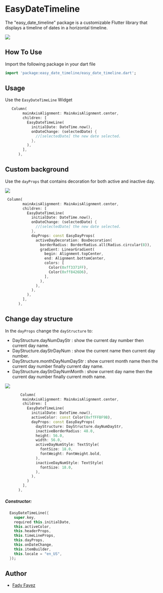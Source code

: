 # EasyDateTimeline

<!-- [![Pub](https://img.shields.io/pub/v/date_picker_timeline?color=%232bb6f6)](https://pub.dev/packages/date_picker_timeline) -->

The "easy_date_timeline" package is a customizable Flutter library that displays a timeline of dates in a horizontal timeline.

<p>
 <img src="https://github.com/FadyFayezYounan/easy_date_timeline/blob/master/screenshots/example_1.jpg"/>
</p>

## How To Use

Import the following package in your dart file

```dart
import 'package:easy_date_timeline/easy_date_timeline.dart';
```

## Usage

Use the `EasyDateTimeLine` Widget

```dart
   Column(
        mainAxisAlignment: MainAxisAlignment.center,
        children: [
          EasyDateTimeLine(
            initialDate: DateTime.now(),
            onDateChange: (selectedDate) {
              //[selectedDate] the new date selected.
            },
          ),
        ],
      ),
```
## Custom background

Use the `dayProps` that contains decoration
for both active and inactive day.

<p>
 <img src="https://github.com/FadyFayezYounan/easy_date_timeline/blob/master/screenshots/example_2.jpg"/>
</p>

```dart
 Column(
        mainAxisAlignment: MainAxisAlignment.center,
        children: [
          EasyDateTimeLine(
            initialDate: DateTime.now(),
            onDateChange: (selectedDate) {
              //[selectedDate] the new date selected.
            },
            dayProps: const EasyDayProps(
              activeDayDecoration: BoxDecoration(
                borderRadius: BorderRadius.all(Radius.circular(8)),
                gradient: LinearGradient(
                  begin: Alignment.topCenter,
                  end: Alignment.bottomCenter,
                  colors: [
                    Color(0xff3371FF),
                    Color(0xff8426D6),
                  ],
                ),
              ),
            ),
          ),
        ],
      ),
```
## Change day structure

In the `dayProps` change the `dayStructure` to:
* DayStructure.dayNumDayStr : show the current day number then current day name.
* DayStructure.dayStrDayNum : show the current name then current day number.
* DayStructure.monthDayNumDayStr : show current month name then the current day number finally current day name.
* DayStructure.dayStrDayNumMonth : show current day name then the current day number finally current moth name.

<p>
 <img src="https://github.com/FadyFayezYounan/easy_date_timeline/blob/master/screenshots/example_3.jpg"/>
</p>

```dart
       Column(
        mainAxisAlignment: MainAxisAlignment.center,
        children: [
          EasyDateTimeLine(
            initialDate: DateTime.now(),
            activeColor: const Color(0xffFFBF9B),
            dayProps: const EasyDayProps(
              dayStructure: DayStructure.dayNumDayStr,
              inactiveBorderRadius: 48.0,
              height: 56.0,
              width: 56.0,
              activeDayNumStyle: TextStyle(
                fontSize: 18.0,
                fontWeight: FontWeight.bold,
              ),
              inactiveDayNumStyle: TextStyle(
                fontSize: 18.0,
              ),
            ),
          )
        ],
      ),
```

##### Constructor:

```dart
  EasyDateTimeLine({
    super.key,
    required this.initialDate,
    this.activeColor,
    this.headerProps,
    this.timeLineProps,
    this.dayProps,
    this.onDateChange,
    this.itemBuilder,
    this.locale = "en_US",
  });
```

Author
------

* [Fady Fayez](https://github.com/FadyFayezYounan)
